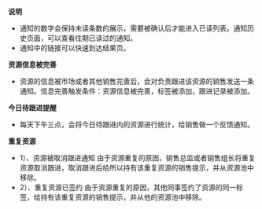 **说明**

- 通知的数字会保持未读条数的展示，需要被确认后才能进入已读列表。通知历史页面，可以查看往期已读过的通知。
- 通知中的链接可以快速到达结果页。

**资源信息被完善**

- 资源的信息被市场或者其他销售完善后，会对负责跟进该资源的销售发送一条通知。信息完善触发条件：资源信息被完善，标签被添加，跟进记录被添加。

**今日待跟进提醒**

- 每天下午三点，会将今日待跟进内的资源进行统计，给销售做一个反馈通知。

**重复资源**

- 1）、资源被取消跟进通知
由于资源重复的原因，销售总监或者销售组长将重复资源取消跟进，取消跟进后给所以持有该重复资源的销售提示，并从资源池中移除。
- 2）、重复资源已签约
由于资源重复的原因，其他同事签约了资源的同一标签，给持有该重复资源的销售提示，并从他的资源池中移除。